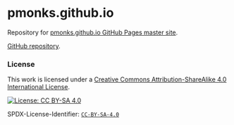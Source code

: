 # pmonks.github.io

Repository for [pmonks.github.io GitHub Pages master site](https://pmonks.github.io/).

[GitHub repository](https://github.com/pmonks/pmonks.github.io).

### License

This work is licensed under a [Creative Commons Attribution-ShareAlike 4.0 International License](http://creativecommons.org/licenses/by-sa/4.0/).

[![License: CC BY-SA 4.0](https://i.creativecommons.org/l/by-sa/4.0/88x31.png)](http://creativecommons.org/licenses/by-sa/4.0/)

SPDX-License-Identifier: [`CC-BY-SA-4.0`](https://spdx.org/licenses/CC-BY-SA-4.0)
